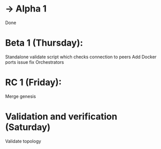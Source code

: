 # -> Alpha 1
Done

# Beta 1 (Thursday):
Standalone validate script which checks connection to peers
Add Docker ports issue fix
Orchestrators

# RC 1 (Friday):
Merge genesis

# Validation and verification (Saturday)
Validate topology